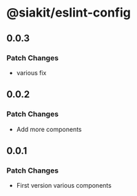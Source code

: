 # @siakit/eslint-config

## 0.0.3

### Patch Changes

- various fix

## 0.0.2

### Patch Changes

- Add more components

## 0.0.1

### Patch Changes

- First version various components
